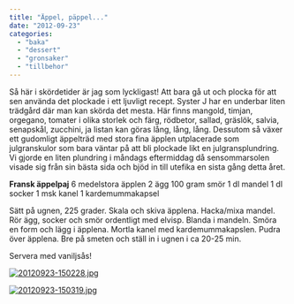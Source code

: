 ```yaml
---
title: "Äppel, päppel..."
date: "2012-09-23"
categories: 
  - "baka"
  - "dessert"
  - "gronsaker"
  - "tillbehor"
---
```


Så här i skördetider är jag som lyckligast! Att bara gå ut och plocka för att sen använda det plockade i ett ljuvligt recept. Syster J har en underbar liten trädgård där man kan skörda det mesta. Här finns mangold, timjan, orgegano, tomater i olika storlek och färg, rödbetor, sallad, gräslök, salvia, senapskål, zucchini, ja listan kan göras lång, lång, lång. Dessutom så växer ett gudomligt äppelträd med stora fina äpplen utplacerade som julgranskulor som bara väntar på att bli plockade likt en julgransplundring. Vi gjorde en liten plundring i måndags eftermiddag då sensommarsolen visade sig från sin bästa sida och bjöd in till utefika en sista gång detta året.

**Fransk äppelpaj** 6 medelstora äpplen 2 ägg 100 gram smör 1 dl mandel 1 dl socker 1 msk kanel 1 kardemummakapsel

Sätt på ugnen, 225 grader. Skala och skiva äpplena. Hacka/mixa mandel. Rör ägg, socker och smör ordentligt med elvisp. Blanda i mandeln. Smöra en form och lägg i äpplena. Mortla kanel med kardemummakapslen. Pudra över äpplena. Bre på smeten och ställ in i ugnen i ca 20-25 min.

Servera med vaniljsås!

[![20120923-150228.jpg](images/20120923-150228.jpg)](http://import.local/wp-content/uploads/2012/09/20120923-150228.jpg)

[![20120923-150319.jpg](images/20120923-150319.jpg)](http://import.local/wp-content/uploads/2012/09/20120923-150319.jpg)
